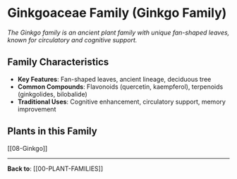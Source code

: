 # Ginkgoaceae Family (Ginkgo Family)

*The Ginkgo family is an ancient plant family with unique fan-shaped leaves, known for circulatory and cognitive support.*

## Family Characteristics
- **Key Features**: Fan-shaped leaves, ancient lineage, deciduous tree
- **Common Compounds**: Flavonoids (quercetin, kaempferol), terpenoids (ginkgolides, bilobalide)
- **Traditional Uses**: Cognitive enhancement, circulatory support, memory improvement

## Plants in this Family

[[08-Ginkgo]]

---

**Back to**: [[00-PLANT-FAMILIES]]